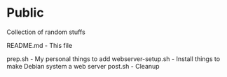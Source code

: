 # Public
Collection of random stuffs

README.md - This file

prep.sh - My personal things to add
webserver-setup.sh - Install things to make Debian system a web server
post.sh - Cleanup
